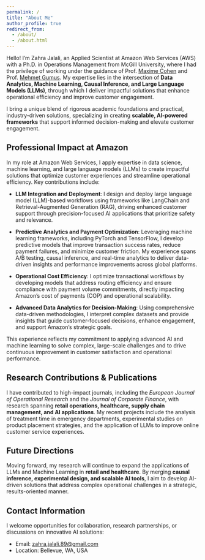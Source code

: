 ```yaml
---
permalink: /
title: "About Me"
author_profile: true
redirect_from: 
  - /about/
  - /about.html
---
```


Hello! I’m Zahra Jalali, an Applied Scientist at Amazon Web Services (AWS) with a Ph.D. in Operations Management from McGill University, where I had the privilege of working under the guidance of Prof. [Maxime Cohen](https://maxccohen.github.io/) and Prof. [Mehmet Gumus](https://www.mcgill.ca/desautels/mehmet-gumus). My expertise lies in the intersection of **Data Analytics, Machine Learning, Causal Inference, and Large Language Models (LLMs)**, through which I deliver impactful solutions that enhance operational efficiency and improve customer engagement.

I bring a unique blend of rigorous academic foundations and practical, industry-driven solutions, specializing in creating **scalable, AI-powered frameworks** that support informed decision-making and elevate customer engagement.

## Professional Impact at Amazon

In my role at Amazon Web Services, I apply expertise in data science, machine learning, and large language models (LLMs) to create impactful solutions that optimize customer experiences and streamline operational efficiency. Key contributions include:

- **LLM Integration and Deployment**: I design and deploy large language model (LLM)-based workflows using frameworks like LangChain and Retrieval-Augmented Generation (RAG), driving enhanced customer support through precision-focused AI applications that prioritize safety and relevance.

- **Predictive Analytics and Payment Optimization**: Leveraging machine learning frameworks, including PyTorch and TensorFlow, I develop predictive models that improve transaction success rates, reduce payment failures, and minimize customer friction. My experience spans A/B testing, causal inference, and real-time analytics to deliver data-driven insights and performance improvements across global platforms.

- **Operational Cost Efficiency**: I optimize transactional workflows by developing models that address routing efficiency and ensure compliance with payment volume commitments, directly impacting Amazon’s cost of payments (COP) and operational scalability.

- **Advanced Data Analytics for Decision-Making**: Using comprehensive data-driven methodologies, I interpret complex datasets and provide insights that guide customer-focused decisions, enhance engagement, and support Amazon’s strategic goals.

This experience reflects my commitment to applying advanced AI and machine learning to solve complex, large-scale challenges and to drive continuous improvement in customer satisfaction and operational performance.

## Research Contributions & Publications

I have contributed to high-impact journals, including the *European Journal of Operational Research* and the *Journal of Corporate Finance*, with research spanning **retail operations, healthcare, supply chain management, and AI applications**. My recent projects include the analysis of treatment time in emergency departments, experimental studies on product placement strategies, and the application of LLMs to improve online customer service experiences.

## Future Directions

Moving forward, my research will continue to expand the applications of LLMs and Machine Learning in **retail and healthcare**. By merging **causal inference, experimental design, and scalable AI tools**, I aim to develop AI-driven solutions that address complex operational challenges in a strategic, results-oriented manner.

## Contact Information

I welcome opportunities for collaboration, research partnerships, or discussions on innovative AI solutions:

- Email: [zahra.jalali.89@gmail.com](mailto:zahra.jalali.89@gmail.com)
- Location: Bellevue, WA, USA
